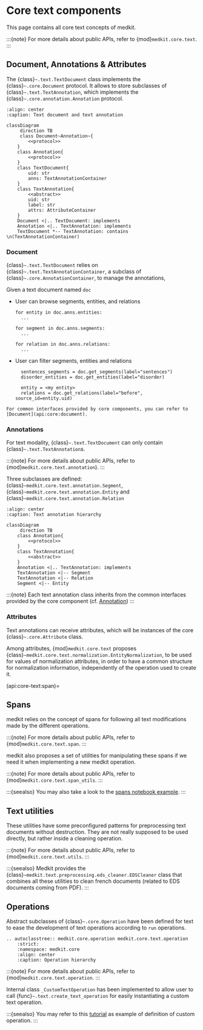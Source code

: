 # Core text components

This page contains all core text concepts of medkit.

:::{note}
For more details about public APIs, refer to
{mod}`medkit.core.text`.
:::

## Document, Annotations & Attributes

The {class}`~.text.TextDocument` class implements the
{class}`~.core.Document` protocol. It allows to store subclasses of
{class}`~.text.TextAnnotation`, which implements the
{class}`~.core.annotation.Annotation` protocol.


```{mermaid}
:align: center
:caption: Text document and text annotation

classDiagram
     direction TB
     class Document~Annotation~{
        <<protocol>>
    }
    class Annotation{
        <<protocol>>
    }
    class TextDocument{
        uid: str
        anns: TextAnnotationContainer
    }
    class TextAnnotation{
        <<abstract>>
        uid: str
        label: str
        attrs: AttributeContainer
    }
    Document <|.. TextDocument: implements
    Annotation <|.. TextAnnotation: implements
    TextDocument *-- TextAnnotation: contains \n(TextAnnotationContainer)
```

### Document

{class}`~.text.TextDocument` relies on {class}`~.text.TextAnnotationContainer`,
a subclass of {class}`~.core.AnnotationContainer`, to manage the annotations,

Given a text document named `doc`

* User can browse segments, entities, and relations
  ```
  for entity in doc.anns.entities:
    ...

  for segment in doc.anns.segments:
    ...

  for relation in doc.anns.relations:
    ...
  ```
* User can filter segments, entities and relations
  ```
    sentences_segments = doc.get_segments(label="sentences")
    disorder_entities = doc.get_entities(label="disorder)

    entity = <my entity>
    relations = doc.get_relations(label="before", source_id=entity.uid)
  ```

```{note}
For common interfaces provided by core components, you can refer to
[Document](api:core:document).
```

### Annotations

For text modality, {class}`~.text.TextDocument` can only contain
{class}`~.text.TextAnnotation`s.

:::{note}
For more details about public APIs, refer to {mod}`medkit.core.text.annotation`).
:::

Three subclasses are defined:
{class}`~medkit.core.text.annotation.Segment`,
{class}`~medkit.core.text.annotation.Entity` and
{class}`~medkit.core.text.annotation.Relation`

```{mermaid}
:align: center
:caption: Text annotation hierarchy

classDiagram
     direction TB
    class Annotation{
        <<protocol>>
    }
    class TextAnnotation{
        <<abstract>>
    }
    Annotation <|.. TextAnnotation: implements
    TextAnnotation <|-- Segment
    TextAnnotation <|-- Relation
    Segment <|-- Entity
```

:::{note}
Each text annotation class inherits from the common interfaces provided by the
core component (cf. [Annotation](api:core:annotation))
:::

### Attributes

Text annotations can receive attributes, which will be instances of the core
{class}`~.core.Attribute` class.

Among attributes, {mod}`medkit.core.text` proposes
{class}`~medkit.core.text.normalization.EntityNormalization`, to be used for
values of normalization attributes, in order to have a common structure for
normalization information, independently of the operation used to create it.


(api:core-text:span)=
## Spans

medkit relies on the concept of spans for following all text modifications
made by the different operations.

:::{note}
For more details about public APIs, refer to
{mod}`medkit.core.text.span`.
:::

medkit also proposes a set of utilities for manipulating these spans if we need
it when implementing a new medkit operation.

:::{note}
For more details about public APIs, refer to  {mod}`medkit.core.text.span_utils`.
:::

:::{seealso}
You may also take a look to the [spans notebook example](../examples/spans).
:::


## Text utilities

These utilities have some preconfigured patterns for preprocessing text documents without destruction. They are not really supposed to be used directly, but rather inside a cleaning operation.

:::{note}
For more details about public APIs, refer to {mod}`medkit.core.text.utils`.
:::

:::{seealso}
 Medkit provides the {class}`~medkit.text.preprocessing.eds_cleaner.EDSCleaner` class that combines all these utilities to clean french documents (related to EDS documents coming from PDF).
:::


## Operations

Abstract subclasses of {class}`~.core.Operation` have been defined for text
to ease the development of text operations according to `run` operations.


```{eval-rst}
.. autoclasstree:: medkit.core.operation medkit.core.text.operation
    :strict:
    :namespace: medkit.core
    :align: center
    :caption: Operation hierarchy
```

:::{note}
For more details about public APIs, refer to {mod}`medkit.core.text.operation`.
:::

Internal class `_CustomTextOperation` has been implemented to allow user to
call {func}`~.text.create_text_operation` for easily instantiating a custom
text operation.

:::{seealso}
You may refer to this [tutorial](../examples/custom_text_operation) as example
of definition of custom operation.
:::
